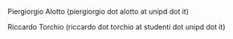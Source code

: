 Piergiorgio Alotto (piergiorgio dot alotto at unipd dot it)

Riccardo Torchio (riccardo dot torchio at studenti dot unipd dot it)

